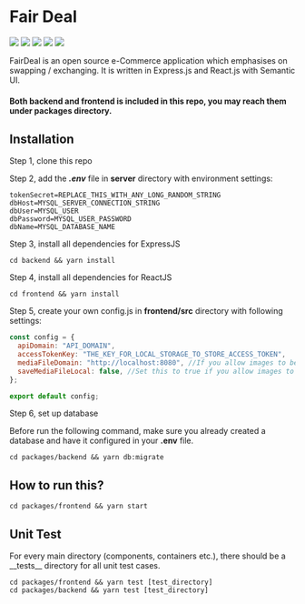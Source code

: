 # Fair Deal

<p>
  <img src="https://img.shields.io/badge/React-16.8.+-lightblue.svg">
  <img src="https://img.shields.io/badge/Semantic UI-0.88.+-purple.svg">
  <img src="https://img.shields.io/badge/Nodejs-8.10.+-green.svg">
  <img src="https://img.shields.io/badge/Express-4.16.+-black.svg">
  <img src="https://img.shields.io/badge/MySQL-5.7.+-blue.svg">
</p>

FairDeal is an open source e-Commerce application which emphasises on swapping / exchanging.
It is written in Express.js and React.js with Semantic UI.

#### Both backend and frontend is included in this repo, you may reach them under packages directory.

## Installation

Step 1, clone this repo

Step 2, add the **_.env_** file in **server** directory with environment settings:

```
tokenSecret=REPLACE_THIS_WITH_ANY_LONG_RANDOM_STRING
dbHost=MYSQL_SERVER_CONNECTION_STRING
dbUser=MYSQL_USER
dbPassword=MYSQL_USER_PASSWORD
dbName=MYSQL_DATABASE_NAME
```

Step 3, install all dependencies for ExpressJS

```console
cd backend && yarn install
```

Step 4, install all dependencies for ReactJS

```console
cd frontend && yarn install
```

Step 5, create your own config.js in **frontend/src** directory with following settings:

```javascript
const config = {
  apiDomain: "API_DOMAIN",
  accessTokenKey: "THE_KEY_FOR_LOCAL_STORAGE_TO_STORE_ACCESS_TOKEN",
  mediaFileDomain: "http://localhost:8080", //If you allow images to be uploaded to your local server
  saveMediaFileLocal: false, //Set this to true if you allow images to be uploaded to your local server
};

export default config;
```

Step 6, set up database

Before run the following command, make sure you already created a database and have it configured in your **.env** file.

```console
cd packages/backend && yarn db:migrate
```

## How to run this?

```console
cd packages/frontend && yarn start
```

## Unit Test

For every main directory (components, containers etc.), there should be a \_\_tests\_\_ directory for all unit test cases.

```console
cd packages/frontend && yarn test [test_directory]
cd packages/backend && yarn test [test_directory]
```
